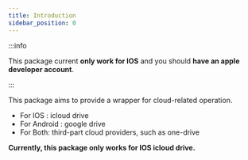 ```yaml
---
title: Introduction
sidebar_position: 0
---
```



:::info

This package current **only work for IOS** and you should **have an apple developer account**.

:::

This package aims to provide a wrapper for cloud-related operation.
- For IOS : icloud drive
- For Android : google drive
- For Both: third-part cloud providers, such as one-drive

**Currently, this package only works for IOS icloud drive.**
